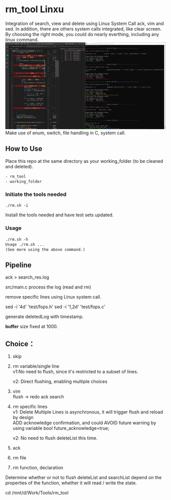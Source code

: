 # rm_tool Linxu
Integration of search, view and delete using Linux System Call ack, vim and sed.
In addition, there are others system calls integrated, like clear screen.
By choosing the right mode, you could do nearly everthing, including any linux command.
![del_single](./del_single.png)
Make use of enum, switch, file handling in C, system call.
## How to Use
Place this repo at the same directory as your working_folder (to be cleaned and deleted).
```
- rm_tool
- working_folder
```
### Initiate the tools needed
```
./rm.sh -i
```
Install the tools needed and have test sets updated.
### Usage
```
./rm.sh -h
Usage ./rm.sh ... 
(See more using the above command.)
```
## Pipeline
ack > search_res.log

src/main.c process the log (read and rm)

remove specific lines using Linux system call.

sed -i '4d' 'test/fops.h'
sed -i '1,2d' 'test/fops.c'

generate deletedLog with timestamp.

**buffer** size fixed at 1000.
## Choice：
1. skip
2. rm variable/single line <br/>
    v1:No need to flush, since it's restricted to a subset of lines.

    v2: Direct flushing, enabling multiple choices
3. vim  <br/>
    flush -> redo ack search
4. rm specific lines  <br/>
    v1: Delete Multiple Lines is asynchronous, it will trigger flush and reload by design <br/>
    ADD acknowledge confirmation, and could AVOID future warning by using variable  bool future_acknowledge=true; <br/>

    v2: No need to flush deleteList this time.
5. ack
6. rm file
7. rm function, declaration

Determine whether or not to flush deleteList and searchList depend on the properties of the function, whether it will read / write the state.

cd /mnt/d/Work/Tools/rm_tool